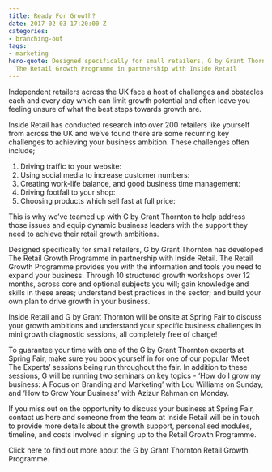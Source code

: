 ```yaml
---
title: Ready For Growth?
date: 2017-02-03 17:20:00 Z
categories:
- branching-out
tags:
- marketing
hero-quote: Designed specifically for small retailers, G by Grant Thornton has developed
  The Retail Growth Programme in partnership with Inside Retail
---
```


Independent retailers across the UK face a host of challenges and obstacles each and every day which can limit growth potential and often leave you feeling unsure of what the best steps towards growth are.

Inside Retail has conducted research into over 200 retailers like yourself from across the UK and we’ve found there are some recurring key challenges to achieving your business ambition.  These challenges often include;

1.	Driving traffic to your website:
2.	Using social media to increase customer numbers: 
3.	Creating work-life balance, and good business time management: 
4.	Driving footfall to your shop:
5.	Choosing products which sell fast at full price: 

This is why we’ve teamed up with G by Grant Thornton to help address those issues and equip dynamic business leaders with the support they need to achieve their retail growth ambitions.

Designed specifically for small retailers, G by Grant Thornton has developed The Retail Growth Programme in partnership with Inside Retail. The Retail Growth Programme provides you with the information and tools you need to expand your business. Through 10 structured growth workshops over 12 months, across core and optional subjects you will; gain knowledge and skills in these areas; understand best practices in the sector; and build your own plan to drive growth in your business.

Inside Retail and G by Grant Thornton will be onsite at Spring Fair to discuss your growth ambitions and understand your specific business challenges in mini growth diagnostic sessions, all completely free of charge!

To guarantee your time with one of the G by Grant Thornton experts at Spring Fair, make sure you book yourself in for one of our popular ‘Meet The Experts’ sessions being run throughout the fair. In addition to these sessions, G will be running two seminars on key topics - ‘How do I grow my business:  A Focus on Branding and Marketing’ with Lou Williams on Sunday, and ‘How to Grow Your Business’ with Azizur Rahman on Monday.

If you miss out on the opportunity to discuss your business at Spring Fair, contact us here and someone from the team at Inside Retail will be in touch to provide more details about the growth support, personalised modules, timeline, and costs involved in signing up to the Retail Growth Programme.

Click here to find out more about the G by Grant Thornton Retail Growth Programme.




